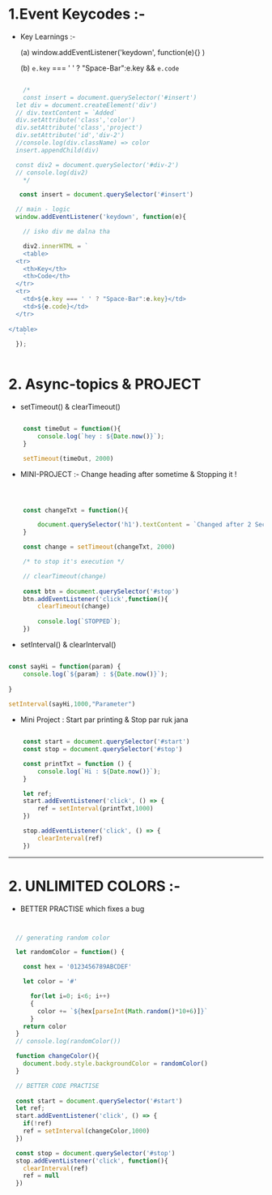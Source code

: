 
# 1.Event Keycodes :- 

- Key Learnings :-  

    (a) window.addEventListener('keydown', function(e){} )

    (b) `e.key` === ' ' ? "Space-Bar":e.key &&
    `e.code`

```js

    /*
    const insert = document.querySelector('#insert')
  let div = document.createElement('div')
  // div.textContent = `Added`
  div.setAttribute('class','color')
  div.setAttribute('class','project')
  div.setAttribute('id','div-2')
  //console.log(div.className) => color
  insert.appendChild(div)

  const div2 = document.querySelector('#div-2')
  // console.log(div2)
    */

   const insert = document.querySelector('#insert')

  // main - logic
  window.addEventListener('keydown', function(e){

    // isko div me dalna tha

    div2.innerHTML = `
    <table>
  <tr>
    <th>Key</th>
    <th>Code</th>
  </tr>
  <tr>
    <td>${e.key === ' ' ? "Space-Bar":e.key}</td>
    <td>${e.code}</td>    
  </tr>
  
</table>
    `
  });
  
```

# 2. Async-topics & PROJECT

- setTimeout() & clearTimeout()

```js

    const timeOut = function(){
        console.log(`hey : ${Date.now()}`);
    }

    setTimeout(timeOut, 2000)
```

- MINI-PROJECT :- Change heading after sometime & Stopping it !
```js



    const changeTxt = function(){

        document.querySelector('h1').textContent = `Changed after 2 Secs`
    }

    const change = setTimeout(changeTxt, 2000)

    /* to stop it's execution */

    // clearTimeout(change)
    
    const btn = document.querySelector('#stop')
    btn.addEventListener('click',function(){
        clearTimeout(change)
            
        console.log(`STOPPED`);
    })
```
- setInterval() & clearInterval()

```js

const sayHi = function(param) {
    console.log(`${param} : ${Date.now()}`);
    
}
    
setInterval(sayHi,1000,"Parameter")
```

- Mini Project : Start par printing & Stop par ruk jana

```js

    const start = document.querySelector('#start')
    const stop = document.querySelector('#stop')

    const printTxt = function () {
        console.log(`Hi : ${Date.now()}`);
    }

    let ref;
    start.addEventListener('click', () => {
        ref = setInterval(printTxt,1000)
    })  

    stop.addEventListener('click', () => {
        clearInterval(ref)
    })
```
***
# 2. UNLIMITED COLORS :- 

- BETTER PRACTISE which fixes a bug

```js


  // generating random color

  let randomColor = function() {

    const hex = '0123456789ABCDEF'

    let color = '#'

      for(let i=0; i<6; i++)
      {
        color += `${hex[parseInt(Math.random()*10+6)]}`
      }
    return color  
  }
  // console.log(randomColor())

  function changeColor(){
    document.body.style.backgroundColor = randomColor()
  }

  // BETTER CODE PRACTISE
  
  const start = document.querySelector('#start')
  let ref;
  start.addEventListener('click', () => {
    if(!ref)
    ref = setInterval(changeColor,1000)
  })

  const stop = document.querySelector('#stop')
  stop.addEventListener('click', function(){
    clearInterval(ref)
    ref = null
  })
```
